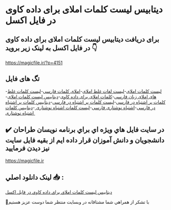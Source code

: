 # دیتابیس لیست کلمات املای برای داده کاوی در فایل اکسل

## برای دریافت دیتابیس لیست کلمات املای برای داده کاوی در فایل اکسل به لینک زیر بروید 👇

https://magicfile.ir/?p=4151

## تگ های فایل

-[لیست کلمات املای](https://magicfile.ir/product/%d8%af%db%8c%d8%aa%d8%a7%d8%a8%db%8c%d8%b3-%d9%84%db%8c%d8%b3%d8%aa-%da%a9%d9%84%d9%85%d8%a7%d8%aa-%d8%a7%d9%85%d9%84%d8%a7%db%8c-%d8%a8%d8%b1%d8%a7%db%8c-%d8%af%d8%a7%d8%af%d9%87-%da%a9%d8%a7%d9%88%db%8c-%d8%a7%da%a9%d8%b3%d9%84/)-[لیست لغات غلط املای](https://magicfile.ir/product/%d8%af%db%8c%d8%aa%d8%a7%d8%a8%db%8c%d8%b3-%d9%84%db%8c%d8%b3%d8%aa-%da%a9%d9%84%d9%85%d8%a7%d8%aa-%d8%a7%d9%85%d9%84%d8%a7%db%8c-%d8%a8%d8%b1%d8%a7%db%8c-%d8%af%d8%a7%d8%af%d9%87-%da%a9%d8%a7%d9%88%db%8c-%d8%a7%da%a9%d8%b3%d9%84/)-[املای کلمات فارسی](https://magicfile.ir/product/%d8%af%db%8c%d8%aa%d8%a7%d8%a8%db%8c%d8%b3-%d9%84%db%8c%d8%b3%d8%aa-%da%a9%d9%84%d9%85%d8%a7%d8%aa-%d8%a7%d9%85%d9%84%d8%a7%db%8c-%d8%a8%d8%b1%d8%a7%db%8c-%d8%af%d8%a7%d8%af%d9%87-%da%a9%d8%a7%d9%88%db%8c-%d8%a7%da%a9%d8%b3%d9%84/)-[لیست کلمات غلط های املای زبان فارسی](https://magicfile.ir/product/%d8%af%db%8c%d8%aa%d8%a7%d8%a8%db%8c%d8%b3-%d9%84%db%8c%d8%b3%d8%aa-%da%a9%d9%84%d9%85%d8%a7%d8%aa-%d8%a7%d9%85%d9%84%d8%a7%db%8c-%d8%a8%d8%b1%d8%a7%db%8c-%d8%af%d8%a7%d8%af%d9%87-%da%a9%d8%a7%d9%88%db%8c-%d8%a7%da%a9%d8%b3%d9%84/)-[کلمات املای برای داده کاوی](https://magicfile.ir/product/%d8%af%db%8c%d8%aa%d8%a7%d8%a8%db%8c%d8%b3-%d9%84%db%8c%d8%b3%d8%aa-%da%a9%d9%84%d9%85%d8%a7%d8%aa-%d8%a7%d9%85%d9%84%d8%a7%db%8c-%d8%a8%d8%b1%d8%a7%db%8c-%d8%af%d8%a7%d8%af%d9%87-%da%a9%d8%a7%d9%88%db%8c-%d8%a7%da%a9%d8%b3%d9%84/)-[دیتابیس لیست کلمات املای](https://magicfile.ir/product/%d8%af%db%8c%d8%aa%d8%a7%d8%a8%db%8c%d8%b3-%d9%84%db%8c%d8%b3%d8%aa-%da%a9%d9%84%d9%85%d8%a7%d8%aa-%d8%a7%d9%85%d9%84%d8%a7%db%8c-%d8%a8%d8%b1%d8%a7%db%8c-%d8%af%d8%a7%d8%af%d9%87-%da%a9%d8%a7%d9%88%db%8c-%d8%a7%da%a9%d8%b3%d9%84/)-[کلمات پر اشتباه در فارسی](https://magicfile.ir/product/%d8%af%db%8c%d8%aa%d8%a7%d8%a8%db%8c%d8%b3-%d9%84%db%8c%d8%b3%d8%aa-%da%a9%d9%84%d9%85%d8%a7%d8%aa-%d8%a7%d9%85%d9%84%d8%a7%db%8c-%d8%a8%d8%b1%d8%a7%db%8c-%d8%af%d8%a7%d8%af%d9%87-%da%a9%d8%a7%d9%88%db%8c-%d8%a7%da%a9%d8%b3%d9%84/)-[لیست کلمات پر اشتباه در فارسی](https://magicfile.ir/product/%d8%af%db%8c%d8%aa%d8%a7%d8%a8%db%8c%d8%b3-%d9%84%db%8c%d8%b3%d8%aa-%da%a9%d9%84%d9%85%d8%a7%d8%aa-%d8%a7%d9%85%d9%84%d8%a7%db%8c-%d8%a8%d8%b1%d8%a7%db%8c-%d8%af%d8%a7%d8%af%d9%87-%da%a9%d8%a7%d9%88%db%8c-%d8%a7%da%a9%d8%b3%d9%84/)-[دیتابیس کلمات پر اشتباه در فارسی](https://magicfile.ir/product/%d8%af%db%8c%d8%aa%d8%a7%d8%a8%db%8c%d8%b3-%d9%84%db%8c%d8%b3%d8%aa-%da%a9%d9%84%d9%85%d8%a7%d8%aa-%d8%a7%d9%85%d9%84%d8%a7%db%8c-%d8%a8%d8%b1%d8%a7%db%8c-%d8%af%d8%a7%d8%af%d9%87-%da%a9%d8%a7%d9%88%db%8c-%d8%a7%da%a9%d8%b3%d9%84/)-[اشتباه نوشتاری فارسی](https://magicfile.ir/product/%d8%af%db%8c%d8%aa%d8%a7%d8%a8%db%8c%d8%b3-%d9%84%db%8c%d8%b3%d8%aa-%da%a9%d9%84%d9%85%d8%a7%d8%aa-%d8%a7%d9%85%d9%84%d8%a7%db%8c-%d8%a8%d8%b1%d8%a7%db%8c-%d8%af%d8%a7%d8%af%d9%87-%da%a9%d8%a7%d9%88%db%8c-%d8%a7%da%a9%d8%b3%d9%84/)-[لیست کلمات اشتباه نوشتاری ](https://magicfile.ir/product/%d8%af%db%8c%d8%aa%d8%a7%d8%a8%db%8c%d8%b3-%d9%84%db%8c%d8%b3%d8%aa-%da%a9%d9%84%d9%85%d8%a7%d8%aa-%d8%a7%d9%85%d9%84%d8%a7%db%8c-%d8%a8%d8%b1%d8%a7%db%8c-%d8%af%d8%a7%d8%af%d9%87-%da%a9%d8%a7%d9%88%db%8c-%d8%a7%da%a9%d8%b3%d9%84/)-[دیتابیس کلمات اشتباه نوشتاری ](https://magicfile.ir/product/%d8%af%db%8c%d8%aa%d8%a7%d8%a8%db%8c%d8%b3-%d9%84%db%8c%d8%b3%d8%aa-%da%a9%d9%84%d9%85%d8%a7%d8%aa-%d8%a7%d9%85%d9%84%d8%a7%db%8c-%d8%a8%d8%b1%d8%a7%db%8c-%d8%af%d8%a7%d8%af%d9%87-%da%a9%d8%a7%d9%88%db%8c-%d8%a7%da%a9%d8%b3%d9%84/)

## ✔️ در سايت فايل هاي ويژه اي براي برنامه نويسان طراحان دانشجويان و دانش آموزان قرار داده ايم از بقيه فايل سايت نيز ديدن فرماييد

https://magicfile.ir


## لينک دانلود اصلي 📥 :

[دیتابیس لیست کلمات املای برای داده کاوی در فایل اکسل](https://magicfile.ir/product/%d8%af%db%8c%d8%aa%d8%a7%d8%a8%db%8c%d8%b3-%d9%84%db%8c%d8%b3%d8%aa-%da%a9%d9%84%d9%85%d8%a7%d8%aa-%d8%a7%d9%85%d9%84%d8%a7%db%8c-%d8%a8%d8%b1%d8%a7%db%8c-%d8%af%d8%a7%d8%af%d9%87-%da%a9%d8%a7%d9%88%db%8c-%d8%a7%da%a9%d8%b3%d9%84/) 


🙏با تشکر از همراهي شما مشتاقانه در وبسایت منتظر شما دوست عزیز هستیم

